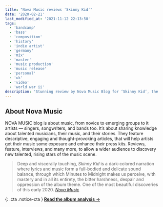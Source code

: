 ```yaml
---
title: "Nova Music reviews ‘Skinny Kid’"
date: '2020-02-21'
last_modified_at: '2021-11-12 22:13:50'
tags:
  - 'bandcamp'
  - 'bass'
  - 'composition'
  - 'history'
  - 'indie artist'
  - 'germany'
  - 'mix'
  - 'master'
  - 'music production'
  - 'music release'
  - 'personal'
  - 'uk'
  - 'video'
  - 'world war ii'
description: 'Stunning review by Nova Music Blog for ‘Skinny Kid’, the opening single from my debut album ‘After 1989’.'
---
```

## About Nova Music

NOVA MUSIC blog is about music, from novice to emerging groups to it artists — singers, songwriters, and bands too. It’s about sharing knowledge about talented musicians, their music, and their stories. They feature descriptive, engaging and thought-provoking articles, that will help artists get their music some exposure and enhance their press kits. Reviews, feature, interviews, and many more, to allow a wider audience to discovery new talented, rising stars of the music scene.

> Deep and viscerally touching, <em>Skinny Kid</em> is a dark-colored narration where lyrics and music form a full-bodied and delicate sound balance, through which Minutes to Midnight makes us perceive, with mastery and in all its entirety, the bitter harshness, despair and oppression of the album theme. One of the most beautiful discoveries of this early 2020.
> <cite>[Nova Music](https://novamusic.blog/minutes-to-midnight-skinny-kid/)</cite>

{: .cta .notice-cta }
[**Read the album analysis**&nbsp;&rarr;](/blog/after-1989/)